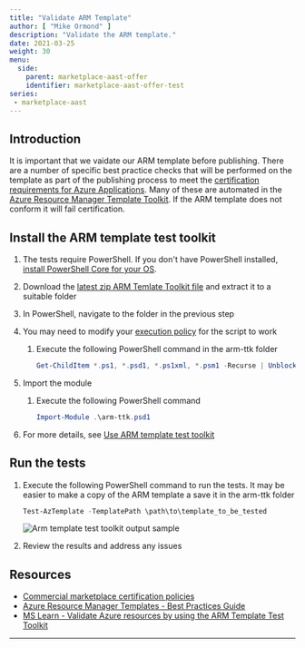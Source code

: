 ```yaml
---
title: "Validate ARM Template"
author: [ "Mike Ormond" ]
description: "Validate the ARM template."
date: 2021-03-25
weight: 30
menu:
  side:
    parent: marketplace-aast-offer
    identifier: marketplace-aast-offer-test
series:
 - marketplace-aast
---
```


## Introduction

It is important that we vaidate our ARM template before publishing. There are a number of specific best practice checks that will be performed on the template as part of the publishing process to meet the [certification requirements for Azure Applications](https://docs.microsoft.com/legal/marketplace/certification-policies#3004-technical-requirements). Many of these are automated in the [Azure Resource Manager Template Toolkit](https://github.com/Azure/arm-ttk). If the ARM template does not conform it will fail certification.

## Install the ARM template test toolkit

1. The tests require PowerShell. If you don't have PowerShell installed, [install PowerShell Core for your OS](https://docs.microsoft.com/powershell/scripting/install/installing-powershell?view=powershell-7.1).
1. Download the [latest zip ARM Temlate Toolkit file](https://aka.ms/arm-ttk-latest) and extract it to a suitable folder
1. In PowerShell, navigate to the folder in the previous step
1. You may need to modify your [execution policy](https://docs.microsoft.com/powershell/module/microsoft.powershell.core/about/about_execution_policies) for the script to work
   1. Execute the following PowerShell command in the arm-ttk folder

      ```PowerShell
      Get-ChildItem *.ps1, *.psd1, *.ps1xml, *.psm1 -Recurse | Unblock-File
      ```

1. Import the module
   1. Execute the following PowerShell command

      ```PowerShell
      Import-Module .\arm-ttk.psd1
      ```

1. For more details, see [Use ARM template test toolkit](https://docs.microsoft.com/azure/azure-resource-manager/templates/test-toolkit)

## Run the tests

   1. Execute the following PowerShell command to run the tests. It may be easier to make a copy of the ARM template a save it in the arm-ttk folder

      ```PowerShell
      Test-AzTemplate -TemplatePath \path\to\template_to_be_tested
      ```

      ![Arm template test toolkit output sample](/marketplace/images/arm-ttk.png)
   2. Review the results and address any issues

## Resources

* [Commercial marketplace certification policies](https://docs.microsoft.com/legal/marketplace/certification-policies)
* [Azure Resource Manager Templates - Best Practices Guide](https://github.com/Azure/azure-quickstart-templates/blob/master/1-CONTRIBUTION-GUIDE/best-practices.md)
* [MS Learn - Validate Azure resources by using the ARM Template Test Toolkit](https://docs.microsoft.com/learn/modules/arm-template-test/)

---
